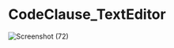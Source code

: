 # CodeClause_TextEditor

![Screenshot (72)](https://github.com/Prathzzz/CodeClause_TextEditor/assets/109454557/ab9feade-d4ed-49d5-91e6-9d8b9c1eeba1)
